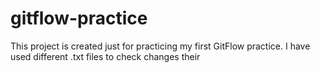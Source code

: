 # gitflow-practice
This project is created just for practicing my first GitFlow practice. I have used different .txt files to check changes their

